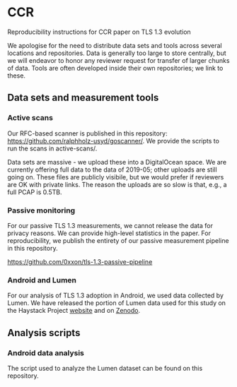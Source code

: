# CCR
Reproducibility instructions for CCR paper on TLS 1.3 evolution

We apologise for the need to distribute data sets and tools across several locations and repositories. Data is generally too large to store centrally, but we will endeavor to honor any reviewer request for transfer of larger chunks of data. Tools are often developed inside their own repositories; we link to these.

## Data sets and measurement tools

### Active scans

Our RFC-based scanner is published in this repository: https://github.com/ralphholz-usyd/goscanner/. We provide the scripts to run the scans in active-scans/.

Data sets are massive - we upload these into a DigitalOcean space. We are currently offering full data to the data of 2019-05; other uploads are still going on. These files are publicly visibile, but we would prefer if reviewers are OK with private links. The reason the uploads are so slow is that, e.g., a full PCAP is 0.5TB.

### Passive monitoring

For our passive TLS 1.3 measurements, we cannot release the data for privacy reasons. We can provide high-level statistics in the paper. For reproducibility, we publish the entirety of our passive measurement pipeline in this repository.

https://github.com/0xxon/tls-1.3-passive-pipeline

### Android and Lumen

For our analysis of TLS 1.3 adoption in Android, we used data collected by Lumen. We have released the portion of Lumen data used for this study on the Haystack Project [website](https://haystack.mobi/datasets) and on [Zenodo](https://zenodo.org).

## Analysis scripts

### Android data analysis

The script used to analyze the Lumen dataset can be found on this repository.
